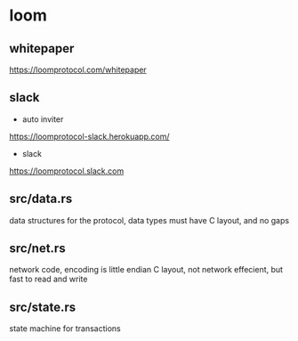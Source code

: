 loom
=====

whitepaper
-----------
https://loomprotocol.com/whitepaper

slack
------
* auto inviter

https://loomprotocol-slack.herokuapp.com/

* slack

https://loomprotocol.slack.com

src/data.rs
-----------

data structures for the protocol, data types must have C layout, and no gaps

src/net.rs
-----------

network code, encoding is little endian C layout, not network effecient, but fast to read and write

src/state.rs
-----------

state machine for transactions

